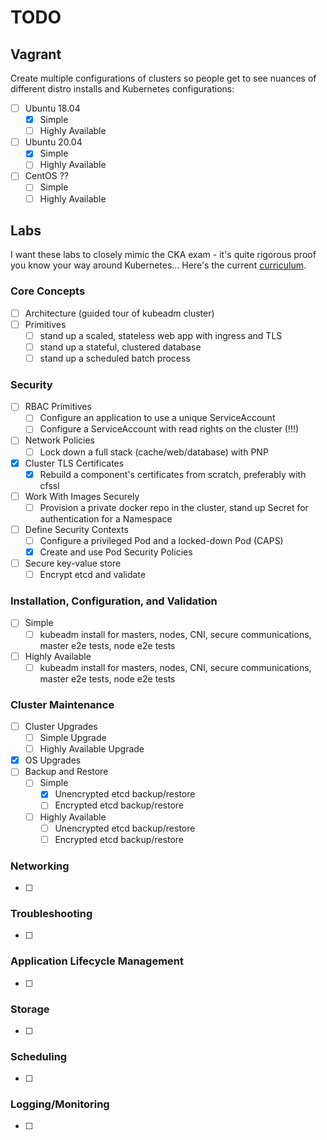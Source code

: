 # TODO

## Vagrant

Create multiple configurations of clusters so people get to see nuances of different
distro installs and Kubernetes configurations:

- [ ] Ubuntu 18.04
    - [X] Simple
    - [ ] Highly Available
- [ ] Ubuntu 20.04
    - [X] Simple
    - [ ] Highly Available
- [ ] CentOS ??
    - [ ] Simple
    - [ ] Highly Available

## Labs

I want these labs to closely mimic the CKA exam - it's quite rigorous proof you
know your way around Kubernetes... Here's the current [curriculum](https://github.com/cncf/curriculum/blob/master/CKA_Curriculum_V1.18.pdf).

### Core Concepts

- [ ] Architecture (guided tour of kubeadm cluster)
- [ ] Primitives
    - [ ] stand up a scaled, stateless web app with ingress and TLS
    - [ ] stand up a stateful, clustered database
    - [ ] stand up a scheduled batch process

### Security

- [ ] RBAC Primitives
    - [ ] Configure an application to use a unique ServiceAccount
    - [ ] Configure a ServiceAccount with read rights on the cluster (!!!)
- [ ] Network Policies
    - [ ] Lock down a full stack (cache/web/database) with PNP
- [X] Cluster TLS Certificates
    - [X] Rebuild a component's certificates from scratch, preferably with cfssl
- [ ] Work With Images Securely
    - [ ] Provision a private docker repo in the cluster, stand up Secret for authentication for a Namespace
- [ ] Define Security Contexts
    - [ ] Configure a privileged Pod and a locked-down Pod (CAPS)
    - [X] Create and use Pod Security Policies
- [ ] Secure key-value store
    - [ ] Encrypt etcd and validate

### Installation, Configuration, and Validation

- [ ] Simple
    - [ ] kubeadm install for masters, nodes, CNI, secure communications, master e2e tests, node e2e tests
- [ ] Highly Available
    - [ ] kubeadm install for masters, nodes, CNI, secure communications, master e2e tests, node e2e tests

### Cluster Maintenance

- [ ] Cluster Upgrades
    - [ ] Simple Upgrade
    - [ ] Highly Available Upgrade
- [X] OS Upgrades
- [ ] Backup and Restore
    - [ ] Simple
        - [X] Unencrypted etcd backup/restore
        - [ ] Encrypted etcd backup/restore
    - [ ] Highly Available
        - [ ] Unencrypted etcd backup/restore
        - [ ] Encrypted etcd backup/restore

### Networking

 - [ ]

### Troubleshooting

 - [ ] 

### Application Lifecycle Management

 - [ ] 

### Storage

 - [ ] 

### Scheduling

 - [ ] 

### Logging/Monitoring

 - [ ] 

